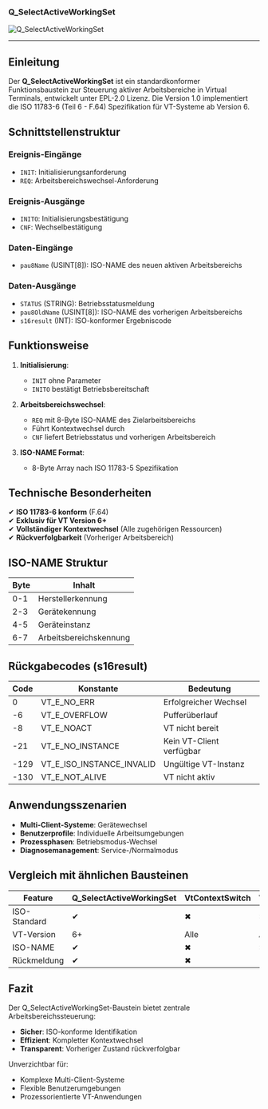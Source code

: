 ### Q_SelectActiveWorkingSet

![Q_SelectActiveWorkingSet](https://user-images.githubusercontent.com/116869307/214148333-97dd868b-07dc-4e3c-9dcf-aa68d76603f2.png)

* * * * * * * * * *

## Einleitung  
Der **Q_SelectActiveWorkingSet** ist ein standardkonformer Funktionsbaustein zur Steuerung aktiver Arbeitsbereiche in Virtual Terminals, entwickelt unter EPL-2.0 Lizenz. Die Version 1.0 implementiert die ISO 11783-6 (Teil 6 - F.64) Spezifikation für VT-Systeme ab Version 6.

## Schnittstellenstruktur  

### **Ereignis-Eingänge**  
- `INIT`: Initialisierungsanforderung  
- `REQ`: Arbeitsbereichswechsel-Anforderung  

### **Ereignis-Ausgänge**  
- `INITO`: Initialisierungsbestätigung  
- `CNF`: Wechselbestätigung  

### **Daten-Eingänge**  
- `pau8Name` (USINT[8]): ISO-NAME des neuen aktiven Arbeitsbereichs  

### **Daten-Ausgänge**  
- `STATUS` (STRING): Betriebsstatusmeldung  
- `pau8OldName` (USINT[8]): ISO-NAME des vorherigen Arbeitsbereichs  
- `s16result` (INT): ISO-konformer Ergebniscode  

## Funktionsweise  

1. **Initialisierung**:  
   - `INIT` ohne Parameter  
   - `INITO` bestätigt Betriebsbereitschaft  

2. **Arbeitsbereichswechsel**:  
   - `REQ` mit 8-Byte ISO-NAME des Zielarbeitsbereichs  
   - Führt Kontextwechsel durch  
   - `CNF` liefert Betriebsstatus und vorherigen Arbeitsbereich  

3. **ISO-NAME Format**:  
   - 8-Byte Array nach ISO 11783-5 Spezifikation  

## Technische Besonderheiten  

✔ **ISO 11783-6 konform** (F.64)  
✔ **Exklusiv für VT Version 6+**  
✔ **Vollständiger Kontextwechsel** (Alle zugehörigen Ressourcen)  
✔ **Rückverfolgbarkeit** (Vorheriger Arbeitsbereich)  

## ISO-NAME Struktur  

| Byte | Inhalt                  |  
|------|-------------------------|  
| 0-1  | Herstellerkennung       |  
| 2-3  | Gerätekennung           |  
| 4-5  | Geräteinstanz           |  
| 6-7  | Arbeitsbereichskennung  |  

## Rückgabecodes (s16result)  

| Code | Konstante               | Bedeutung                          |  
|------|-------------------------|------------------------------------|  
| 0    | VT_E_NO_ERR             | Erfolgreicher Wechsel             |  
| -6   | VT_E_OVERFLOW           | Pufferüberlauf                   |  
| -8   | VT_E_NOACT              | VT nicht bereit                   |  
| -21  | VT_E_NO_INSTANCE        | Kein VT-Client verfügbar          |  
| -129 | VT_E_ISO_INSTANCE_INVALID | Ungültige VT-Instanz             |  
| -130 | VT_E_NOT_ALIVE          | VT nicht aktiv                    |  

## Anwendungsszenarien  

- **Multi-Client-Systeme**: Gerätewechsel  
- **Benutzerprofile**: Individuelle Arbeitsumgebungen  
- **Prozessphasen**: Betriebsmodus-Wechsel  
- **Diagnosemanagement**: Service-/Normalmodus  

## Vergleich mit ähnlichen Bausteinen  

| Feature        | Q_SelectActiveWorkingSet | VtContextSwitch | VtWorkspaceManager |  
|---------------|--------------------------|-----------------|--------------------|  
| ISO-Standard  | ✔                        | ✖               | ✖                  |  
| VT-Version    | 6+                       | Alle            | Alle               |  
| ISO-NAME      | ✔                        | ✖               | ✖                  |  
| Rückmeldung   | ✔                        | ✖               | ✔                  |  

## Fazit  

Der Q_SelectActiveWorkingSet-Baustein bietet zentrale Arbeitsbereichssteuerung:  

- **Sicher**: ISO-konforme Identifikation  
- **Effizient**: Kompletter Kontextwechsel  
- **Transparent**: Vorheriger Zustand rückverfolgbar  

Unverzichtbar für:  
- Komplexe Multi-Client-Systeme  
- Flexible Benutzerumgebungen  
- Prozessorientierte VT-Anwendungen

